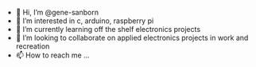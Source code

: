 - 👋 Hi, I’m @gene-sanborn
- 👀 I’m interested in c, arduino, raspberry pi
- 🌱 I’m currently learning off the shelf electronics projects
- 💞️ I’m looking to collaborate on applied electronics projects in work and recreation
- 📫 How to reach me ...

<!---
gene-sanborn/gene-sanborn is a ✨ special ✨ repository because its `README.md` (this file) appears on your GitHub profile.
You can click the Preview link to take a look at your changes.
--->
